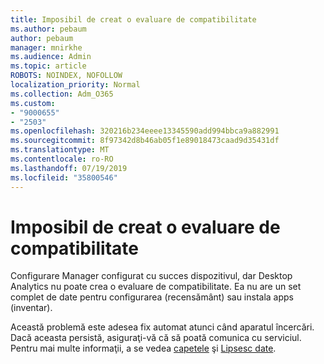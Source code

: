 ```yaml
---
title: Imposibil de creat o evaluare de compatibilitate
ms.author: pebaum
author: pebaum
manager: mnirkhe
ms.audience: Admin
ms.topic: article
ROBOTS: NOINDEX, NOFOLLOW
localization_priority: Normal
ms.collection: Adm_O365
ms.custom:
- "9000655"
- "2503"
ms.openlocfilehash: 320216b234eeee13345590add994bbca9a882991
ms.sourcegitcommit: 8f97342d8b46ab05f1e89018473caad9d35431df
ms.translationtype: MT
ms.contentlocale: ro-RO
ms.lasthandoff: 07/19/2019
ms.locfileid: "35800546"
---
```

# <a name="cant-create-a-compatibility-assessment"></a>Imposibil de creat o evaluare de compatibilitate

Configurare Manager configurat cu succes dispozitivul, dar Desktop Analytics nu poate crea o evaluare de compatibilitate. Ea nu are un set complet de date pentru configurarea (recensământ) sau instala apps (inventar).

Această problemă este adesea fix automat atunci când aparatul încercări. Dacă aceasta persistă, asiguraţi-vă că să poată comunica cu serviciul. Pentru mai multe informaţii, a se vedea [capetele](https://docs.microsoft.com/sccm/desktop-analytics/enable-data-sharing#endpoints) şi [Lipsesc date](https://docs.microsoft.com/sccm/desktop-analytics/monitor-connection-health#missing-data).

